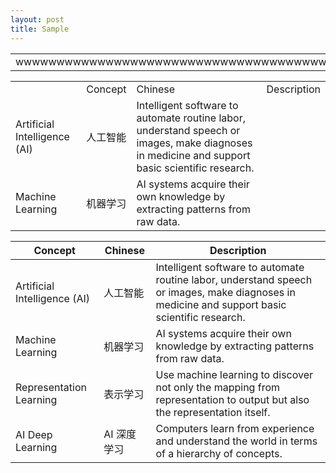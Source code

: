 ```yaml
---
layout: post
title: Sample
---
```


<table>
  <tr>
    <td class="overflow-wrap-hack">
      <div class="table-content">
        wwwwwwwwwwwwwwwwwwwwwwwwwwwwwwwwwwwwwwwwwwwwwwwwwwwwwwwwwwwwwwwwwwwwwwwwwwwwwwwwwwwwwwwwwwwwwwwwwwwwwwwwwwwwwwwwwwwwwwwwwwwwwwwwwwwwwwwwwwwwwwwwwwwwwwwwwwww
      </div>
    </td>
  </tr>
</table>


<table>
<th>
	<td>Concept</td>
	<td>Chinese</td>
	<td>Description</td>
</th>
<tr>
    <td  class="overflow-wrap-hack">
    <div class="table-content">Artificial Intelligence (AI)</div>
    </td>
    <td  class="overflow-wrap-hack">
    <div class="table-content">人工智能</div>
    </td>
    <td>Intelligent software to automate routine labor, understand speech or images, make diagnoses in medicine and support basic scientific research.</td>
</tr>
<tr>
    <td  class="overflow-wrap-hack">
    <div class="table-content">Machine Learning</div>
	</td>
    <td  class="overflow-wrap-hack">
    <div class="table-content">机器学习</div>
	</td>
    <td>AI systems acquire their own knowledge by extracting patterns from raw data.</td>
</tr>
</table>


| Concept | Chinese | Description |
|------------------------------|---------|-------------|
| Artificial Intelligence (AI) | 人工智能 | Intelligent software to automate routine labor, understand speech or images, make diagnoses in medicine and support basic scientific research. |
| Machine Learning | 机器学习 | AI systems acquire their own knowledge by extracting patterns from raw data. |
| Representation Learning | 表示学习 | Use machine learning to discover not only the mapping from representation to output but also the representation itself. |
| AI Deep Learning | AI 深度学习 | Computers learn from experience and understand the world in terms of a hierarchy of concepts. |
